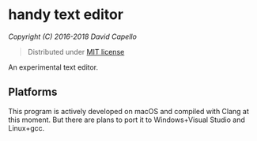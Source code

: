 # handy text editor
*Copyright (C) 2016-2018 David Capello*

> Distributed under [MIT license](LICENSE.txt)

An experimental text editor.

## Platforms

This program is actively developed on macOS and compiled with Clang at
this moment. But there are plans to port it to Windows+Visual Studio
and Linux+gcc.
